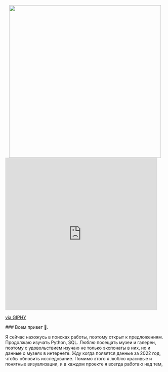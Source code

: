 <div id="header" align="center">
  <img src="https://giphy.com/embed/LWJ7cKyiWPCnVyuAhT" width="480" height="480" />
</div>
<iframe src="https://giphy.com/embed/LWJ7cKyiWPCnVyuAhT" width="480" height="480" frameBorder="0" class="giphy-embed" allowFullScreen></iframe><p><a href="https://giphy.com/gifs/cat-cats-princess-cheeto-LWJ7cKyiWPCnVyuAhT">via GIPHY</a></p>
### Всем привет 👋. 

Я сейчас нахожусь в поисках работы, поэтому открыт к предложениям. 
Продолжаю изучать Python, SQL. 
Люблю посещать музеи и галереи, поэтому с удовольствием изучаю не только экспонаты в них, но и данные о музеях в интернете. Жду когда появятся данные за 2022 год, чтобы обновить исследование. Помимо этого я люблю красивые и понятные визуализации, и в каждом проекте я всегда работаю над тем, 
